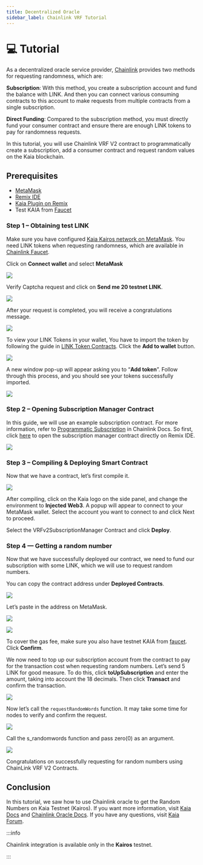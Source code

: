 ```yaml
---
title: Decentralized Oracle
sidebar_label: Chainlink VRF Tutorial
---
```


# 💻 Tutorial <a id="Chainlink VRF Tutorial"></a>

As a decentralized oracle service provider, [Chainlink](https://docs.chain.link/getting-started/conceptual-overview) provides two methods for requesting randomness, which are:

**Subscription**: With this method, you create a subscription account and fund the balance with LINK. And then you can connect various consuming contracts to this account to make requests from multiple contracts from a single subscription.

**Direct Funding**: Compared to the subscription method, you must directly fund your consumer contract and ensure there are enough LINK tokens to pay for randomness requests. 

In this tutorial, you will use Chainlink VRF V2 contract to programmatically create a subscription, add a consumer contract and request random values on the Kaia blockchain.


## Prerequisites <a id="Prerequisites"></a> 

* [MetaMask](https://metamask.io/download/)
* [Remix IDE](https://remix.ethereum.org/)
* [Kaia Plugin on Remix](https://klaytn.foundation/using-klaytn-plugin-on-remix/)
* Test KAIA from [Faucet](https://faucet.kaia.io/)

### Step 1 – Obtaining test LINK <a id="Step 1 – Obtaining test LINK"></a>

Make sure you have configured [Kaia Kairos network on MetaMask](https://docs.kaia.io/docs/build/tutorials/connecting-metamask/#connect-to-kaia-baobab-network-testnet-). You need LINK tokens when requesting randomness, which are available in [Chainlink Faucet](https://faucets.chain.link/).

Click on **Connect wallet** and select **MetaMask**

![](/images/chainlink/linkConnect.png)

Verify Captcha request and click on **Send me 20 testnet LINK**.

![](/images/chainlink/linkSent.png)

After your request is completed, you will receive a congratulations message.

![](/images/chainlink/linkSentDone.png)


To view your LINK Tokens in your wallet, You have to import the token by following the guide in  [LINK Token Contracts](https://docs.chain.link/resources/link-token-contracts). Click the **Add to wallet** button.

![](/images/chainlink/linkContract.png)

A new window pop-up will appear asking you to “**Add token**”. Follow through this process, and you should see your tokens successfully imported.

![](/images/chainlink/linkSendKlay.png)

### Step 2 – Opening Subscription Manager Contract<a id="Step 2 – Opening Subscription Manager Contract"></a>

In this guide, we will use an example subscription contract. For more information, refer to [Programmatic Subscription](https://docs.chain.link/vrf/v2/subscription/examples/programmatic-subscription) in Chainlink Docs. 
So first, click [here](https://remix.ethereum.org/#url=https://github.com/jiwon-lieb/remix_code/blob/main/klaytn_SubscriptionManager.sol) to open the subscription manager contract directly on Remix IDE.

![](/images/chainlink/linkCopyCode.png)


### Step 3 – Compiling & Deploying Smart Contract <a id="Step 3 – Compiling & Deploying Smart Contract"></a>

Now that we have a contract, let’s first compile it.

![](/images/chainlink/linkCompileContract.png)

After compiling, click on the Kaia logo on the side panel, and change the environment to **Injected Web3**. A popup will appear to connect to your MetaMask wallet. Select the account you want to connect to and click Next to proceed.

Select the VRFv2SubscriptionManager Contract and click **Deploy**.

### Step 4 — Getting a random number <a id="Step 4 — Getting a random number"></a>

Now that we have successfully deployed our contract, we need to fund our subscription with some LINK, which we will use to request random numbers.

You can copy the contract address under **Deployed Contracts**.

![](/images/chainlink/linkDeployContract.png)

Let’s paste in the address on MetaMask.

![](/images/chainlink/linkSendToContract.png)

![](/images/chainlink/linkPasteCA.png)

To cover the gas fee, make sure you also have testnet KAIA from [faucet](https://faucet.kaia.io/). Click **Confirm**.


We now need to top up our subscription account from the contract to pay for the transaction cost when requesting random numbers. Let’s send 5 LINK for good measure. To do this, click **toUpSubscription** and enter the amount, taking into account the 18 decimals. Then click **Transact** and confirm the transaction.

![](/images/chainlink/linkTopUp.png)

Now let’s call the `requestRandomWords` function. It may take some time for nodes to verify and confirm the request.

![](/images/chainlink/linkRequestRandom.png)

Call the s_randomwords function and pass zero(0) as an argument.

![](/images/chainlink/linkRandomNumbers.png)

Congratulations on successfully requesting for random numbers using ChainLink VRF V2 Contracts.

## Conclusion
In this tutorial, we saw how to use  Chainlink oracle to get the Random Numbers on Kaia Testnet (Kairos). If you want more information, visit [Kaia Docs](https://docs.kaia.io/) and [Chainlink Oracle Docs](https://docs.chain.link/getting-started/conceptual-overview). If you have any questions, visit [Kaia Forum](https://forum.klaytn.foundation/).


:::info

Chainlink integration is available only in the **Kairos** testnet.

:::